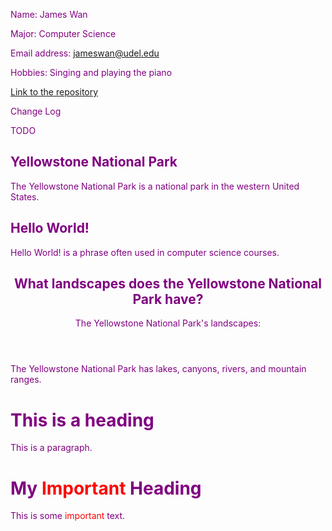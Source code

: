 Name: James Wan

Major: Computer Science

Email address: jameswan@udel.edu

Hobbies: Singing and playing the piano

[Link to the repository](https://github.com/jameswan141/jameswan141.github.io)



Change Log



TODO



<section> 
  <h1>Yellowstone National Park</h1>
  <p>The Yellowstone National Park is a national park in the western United States.</p>
</section>



<article>
  <h2>Hello World!</h2>
  <p>Hello World! is a phrase often used in computer science courses.</p>
</article>



<article>
  <header>
    <h1>What landscapes does the Yellowstone National Park have?</h1>
    <p>The Yellowstone National Park's landscapes:</p>
  </header>
  <p>The Yellowstone National Park has lakes, canyons, rivers, and mountain ranges.</p>
</article>



<body style="color:purple;">
  <h1>This is a heading</h1>
  <p>This is a paragraph.</p>
</body>



<!DOCTYPE html>
<html>
<head>
<style>
.colors {
  shade: 80%;
  color: red;
}
</style>
</head>
<body>

<h1>My <span class="colors">Important</span> Heading</h1>
<p>This is some <span class="colors">important</span> text.</p>

</body>
</html>



<script>
  
function myFunction() {
  
  var x = document.getElementsByClassName("city");
  
  for (var i = 0; i < x.length; i++) {
                               
    x[i].style.display = "none";
                               
  }
                               
}
                               
</script>
